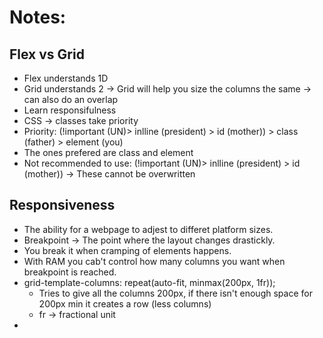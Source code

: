 # Notes:
## Flex vs Grid
- Flex understands 1D
- Grid understands 2 -> Grid will help you size the columns the same -> can also do an overlap
- Learn responsifulness
- CSS -> classes take priority
- Priority: (!important (UN)> inlline (president) > id (mother)) > class (father) > element (you)
- The ones prefered are class and element
- Not recommended to use:  (!important (UN)> inlline (president) > id (mother)) -> These cannot be overwritten

## Responsiveness
- The ability for a webpage to adjest to differet platform sizes.
- Breakpoint -> The point where the layout changes drastickly. 
- You break it when cramping of elements happens.
- With RAM you cab't control how many columns you want when breakpoint is reached.
- grid-template-columns: repeat(auto-fit, minmax(200px, 1fr));
    - Tries to give all the columns 200px, if there isn't enough space for 200px min it creates a row (less columns)
    - fr -> fractional unit
- 